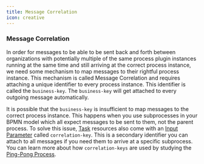```yaml
---
title: Message Correlation
icon: creative
---
```


### Message Correlation

In order for messages to be able to be sent back and forth between organizations with potentially multiple of the same process plugin instances running at the same time and still arriving at the correct process instance, we need some mechanism to map messages to their rightful process instance. This mechanism is called Message Correlation and requires attaching a unique identifier to every process instance. This identifier is called the `business-key`. The `business-key` will get attached to every outgoing message automatically.

It is possible that the `business-key` is insufficient to map messages to the correct process instance. This happens when you use subprocesses in your BPMN model which all expect messages to be sent to them, not the parent process. To solve this issue, [Task](../../concepts/fhir/task.md) resources also come with an [Input Parameter](../../concepts/fhir/task.md#task-input-parameters) called `correlation-key`. This is a secondary identifier you can attach to all messages if you need them to arrive at a specific subprocess. You can learn more about how `correlation-keys` are used by studying the [Ping-Pong Process](https://github.com/datasharingframework/dsf-process-ping-pong).
